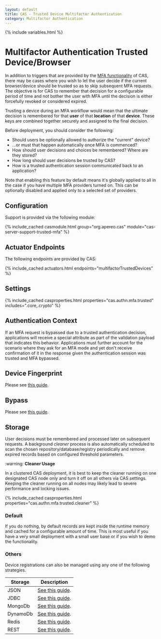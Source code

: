 ```yaml
---
layout: default
title: CAS - Trusted Device Multifactor Authentication
category: Multifactor Authentication
---
```


{% include variables.html %}

# Multifactor Authentication Trusted Device/Browser

In addition to triggers that are provided by the [MFA functionality](Configuring-Multifactor-Authentication.html) of CAS, there may be
cases where you wish to let the user decide if the current browser/device should be trusted so as to skip subsequent MFA requests. The
objective is for CAS to remember that decision for a configurable period of time and not bother the user with MFA until the decision
is either forcefully revoked or considered expired.

Trusting a device during an MFA workflow would mean that the ultimate decision is remembered for that **user** of that **location**
of that **device**. These keys are combined together securely and assigned to the final decision.

Before deployment, you should consider the following:

- Should users be optionally allowed to authorize the "current" device?
- ...or must that happen automatically once MFA is commenced?
- How should user decisions and choices be remembered? Where are they stored?
- How long should user decisions be trusted by CAS?
- How is a trusted authentication session communicated back to an application?

Note that enabling this feature by default means it's globally applied to all in the case if you have multiple MFA providers turned on.
This can be optionally disabled and applied only to a selected set of providers.

## Configuration

Support is provided via the following module:

{% include_cached casmodule.html group="org.apereo.cas" module="cas-server-support-trusted-mfa" %}

## Actuator Endpoints

The following endpoints are provided by CAS:

{% include_cached actuators.html endpoints="multifactorTrustedDevices" %}

## Settings

{% include_cached casproperties.html properties="cas.authn.mfa.trusted" includes=".core,.crypto" %}

## Authentication Context

If an MFA request is bypassed due to a trusted authentication decision, applications will receive a special attribute as part of
the validation payload that indicates this behavior. Applications must further account for the scenario where they ask for an MFA
mode and yet don't receive confirmation of it in the response given the authentication session was trusted and MFA bypassed.

## Device Fingerprint

Please see [this guide](Multifactor-TrustedDevice-Authentication-DeviceFingerprint.html).

## Bypass

Please see [this guide](Multifactor-TrustedDevice-Authentication-Bypass.html).

## Storage

User decisions must be remembered and processed later on subsequent 
requests. A background *cleaner* process is also automatically scheduled to 
scan the chosen repository/database/registry periodically and remove expired records based on configured threshold parameters.

<div class="alert alert-warning">:warning: <strong>Cleaner Usage</strong><p>In a clustered CAS deployment, it is best to keep 
the cleaner running on one designated CAS 
node only and turn it off on all others via CAS settings. Keeping the cleaner running on all 
nodes may likely lead to severe performance and locking issues.</p></div>

{% include_cached casproperties.html properties="cas.authn.mfa.trusted.cleaner" %}

### Default

If you do nothing, by default records are kept inside the runtime memory and cached for a configurable amount of time.
This is most useful if you have a very small deployment with a small user base or if you wish to demo the functionality.

### Others

Device registrations can also be managed using any one of the following strategies.

| Storage     | Description                                                                       |
|-------------|-----------------------------------------------------------------------------------|
| JSON        | [See this guide](Multifactor-TrustedDevice-Authentication-Storage-JSON.html).     |
| JDBC        | [See this guide](Multifactor-TrustedDevice-Authentication-Storage-JDBC.html).     |
| MongoDb     | [See this guide](Multifactor-TrustedDevice-Authentication-Storage-MongoDb.html).  |
| DynamoDb    | [See this guide](Multifactor-TrustedDevice-Authentication-Storage-DynamoDb.html). |
| Redis       | [See this guide](Multifactor-TrustedDevice-Authentication-Storage-Redis.html).    |
| REST        | [See this guide](Multifactor-TrustedDevice-Authentication-Storage-Rest.html).     |
